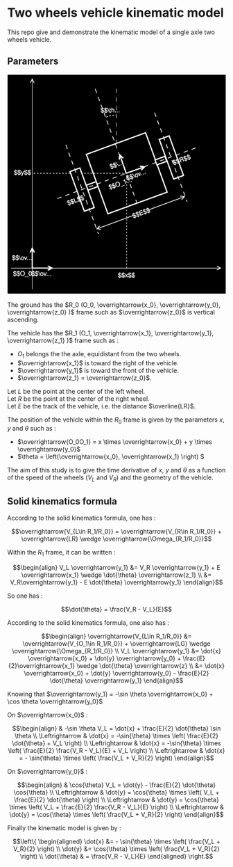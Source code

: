 # Two wheels vehicle kinematic model

This repo give and demonstrate the kinematic model of a single axle two wheels vehicle.

## Parameters

<img src="pictures/frame_and_bot.svg" alt="frame and bot" />


The ground has the $R_0 (O_0, \overrightarrow{x_0}, \overrightarrow{y_0}, \overrightarrow{z_0} )$ frame such as $\overrightarrow{z_0}$ is vertical ascending.

The vehicle has the $R_1 (O_1, \overrightarrow{x_1}, \overrightarrow{y_1}, \overrightarrow{z_1} )$ frame such as :
* $O_1$ belongs the the axle, equidistant from the two wheels.
* $\overrightarrow{x_1}$ is toward the right of the vehicle.
* $\overrightarrow{y_1}$ is toward the front of the vehicle.
* $\overrightarrow{z_1} = \overrightarrow{z_0}$.

Let $L$ be the point at the center of the left wheel.  
Let $R$ be the point at the center of the right wheel.  
Let $E$ be the track of the vehicle, i.e. the distance $\overline{LR}$.

The position of the vehicle within the $R_0$ frame is given by the parameters $x$, $y$ and $\theta$ such as :
* $\overrightarrow{O_0O_1} = x \times \overrightarrow{x_0} + y \times \overrightarrow{y_0}$
* $\theta = \left(\overrightarrow{x_0}, \overrightarrow{x_1} \right) $

The aim of this study is to give the time derivative of $x$, $y$ and $\theta$ as a function of the speed of the wheels ($V_L$ and $V_R$) and the geometry of the vehicle.

## Solid kinematics formula

According to the solid kinematics formula, one has :
```math
\overrightarrow{V_{L\in R_1/R_0}} = \overrightarrow{V_{R\in R_1/R_0}} + \overrightarrow{LR} \wedge \overrightarrow{\Omega_{R_1/R_0}}
```

Within the $R_1$ frame, it can be written :
```math
\begin{align}
V_L \overrightarrow{y_1} &= V_R \overrightarrow{y_1} + E \overrightarrow{x_1} \wedge \dot{\theta} \overrightarrow{z_1} \\
&= V_R\overrightarrow{y_1} - E \dot{\theta} \overrightarrow{y_1} 
\end{align}
```

So one has :
```math
\dot{\theta} = \frac{V_R - V_L}{E}
```

According to the solid kinematics formula, one also has :

```math
\begin{align}
\overrightarrow{V_{L\in R_1/R_0}} &= \overrightarrow{V_{O_1\in R_1/R_0}} + \overrightarrow{LG} \wedge \overrightarrow{\Omega_{R_1/R_0}} \\
V_L \overrightarrow{y_1} &= \dot{x} \overrightarrow{x_0} + \dot{y} \overrightarrow{y_0} + \frac{E}{2}\overrightarrow{x_1} \wedge \dot{\theta} \overrightarrow{z} \\
&= \dot{x} \overrightarrow{x_0} + \dot{y} \overrightarrow{y_0} - \frac{E}{2} \dot{\theta} \overrightarrow{y_1}
\end{align}
```

Knowing that $\overrightarrow{y_1} = -\sin \theta \overrightarrow{x_0} + \cos \theta \overrightarrow{y_0}$

On $\overrightarrow{x_0}$ :

```math
\begin{align}
& -\sin \theta V_L = \dot{x} + \frac{E}{2} \dot{\theta} \sin \theta \\
\Leftrightarrow & \dot{x} = -\sin{\theta} \times \left( \frac{E}{2} \dot{\theta} + V_L \right) \\
\Leftrightarrow & \dot{x} = -\sin{\theta} \times \left( \frac{E}{2} \frac{V_R - V_L}{E} + V_L \right) \\
\Leftrightarrow & \dot{x} = - \sin{\theta} \times \left( \frac{V_L + V_R}{2} \right)
\end{align}
```

On $\overrightarrow{y_0}$ :

```math

```

```math
\begin{align}
& \cos{\theta} V_L = \dot{y} - \frac{E}{2} \dot{\theta} \cos{\theta} \\
\Leftrightarrow & \dot{y} = \cos{\theta} \times \left( V_L + \frac{E}{2} \dot{\theta} \right) \\
\Leftrightarrow & \dot{y} = \cos{\theta} \times \left( V_L + \frac{E}{2} \frac{V_R - V_L}{E} \right) \\
\Leftrightarrow & \dot{y} = \cos{\theta} \times \left( \frac{V_L + V_R}{2}  \right)
\end{align}
```

Finally the kinematic model is given by :
```math
\left\{
\begin{aligned} 
\dot{x} &= - \sin{\theta} \times \left( \frac{V_L + V_R}{2} \right) \\
\dot{y} &= \cos{\theta} \times \left( \frac{V_L + V_R}{2} \right) \\
\dot{\theta} & = \frac{V_R - V_L}{E}
\end{aligned} 
\right.
```
